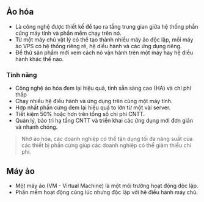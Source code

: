 ## Ảo hóa

- Là công nghệ được thiết kế để tạo ra tầng trung gian giữa hệ thống phần cứng máy tính và phần mềm chạy trên nó.
- Từ một máy chủ vật lý có thể tạo thành nhiều máy ảo độc lập, mỗi máy ảo  VPS có hệ thống riêng rẽ, hệ diều hành và các ứng dụng riêng.
- Để thử sản phẩm mới xem cách nó vận hành trên một máy hay hệ điều hành khác thế nào.

### Tính năng

- Công nghệ ảo hóa đem lại hiệu quả, tính sẵn sàng cao (HA) và chi phí thấp
- Chạy nhiều hệ điều hành và ứng dụng trên cùng một máy tính.
- Hợp nhất phần cứng đem lại hiệu quả to lớn từ một vài server.
- Tiết kiệm 50% hoặc hơn trên tổng số chi phí CNTT.
- Quản lý, bảo trì hạ tầng CNTT và triển khai các ứng dụng mới đơn giản và nhanh chóng.

>Nhờ ảo hóa, các doanh nghiệp có thể tận dụng tối đa năng suất của các thiết bị phần cứng giúp các doanh nghiệp có thể giảm thiểu chi phí.

## Máy ảo

- Một máy ảo (VM - Virtual Machine) là một môi trường hoạt động độc lập.
- Phần mềm hoạt động cùng lúc nhưng độc lập với hệ điều hành máy chủ.
